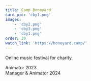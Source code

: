 ```yaml
---
title: Camp Boneyard
card_pic: 'cby1.png'
images:
    - 'cby2.png'
    - 'cby3.png'
    - 'cby1.png'
order: 20
watch_link: 'https://boneyard.camp/'
---
```


Online music festival for charity.

Animator 2023<br>
Manager & Animator 2024
